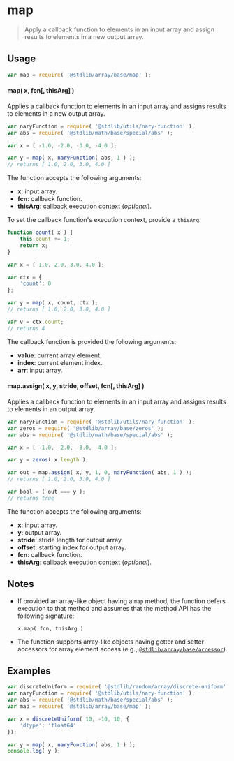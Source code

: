 <!--

@license Apache-2.0

Copyright (c) 2025 The Stdlib Authors.

Licensed under the Apache License, Version 2.0 (the "License");
you may not use this file except in compliance with the License.
You may obtain a copy of the License at

   http://www.apache.org/licenses/LICENSE-2.0

Unless required by applicable law or agreed to in writing, software
distributed under the License is distributed on an "AS IS" BASIS,
WITHOUT WARRANTIES OR CONDITIONS OF ANY KIND, either express or implied.
See the License for the specific language governing permissions and
limitations under the License.

-->

# map

> Apply a callback function to elements in an input array and assign results to elements in a new output array.

<!-- Section to include introductory text. Make sure to keep an empty line after the intro `section` element and another before the `/section` close. -->

<section class="intro">

</section>

<!-- /.intro -->

<!-- Package usage documentation. -->

<section class="usage">

## Usage

```javascript
var map = require( '@stdlib/array/base/map' );
```

#### map( x, fcn\[, thisArg] )

Applies a callback function to elements in an input array and assigns results to elements in a new output array.

```javascript
var naryFunction = require( '@stdlib/utils/nary-function' );
var abs = require( '@stdlib/math/base/special/abs' );

var x = [ -1.0, -2.0, -3.0, -4.0 ];

var y = map( x, naryFunction( abs, 1 ) );
// returns [ 1.0, 2.0, 3.0, 4.0 ]
```

The function accepts the following arguments:

-   **x**: input array.
-   **fcn**: callback function.
-   **thisArg**: callback execution context (_optional_).

To set the callback function's execution context, provide a `thisArg`.

<!-- eslint-disable no-invalid-this -->

```javascript
function count( x ) {
    this.count += 1;
    return x;
}

var x = [ 1.0, 2.0, 3.0, 4.0 ];

var ctx = {
    'count': 0
};

var y = map( x, count, ctx );
// returns [ 1.0, 2.0, 3.0, 4.0 ]

var v = ctx.count;
// returns 4
```

The callback function is provided the following arguments:

-   **value**: current array element.
-   **index**: current element index.
-   **arr**: input array.

#### map.assign( x, y, stride, offset, fcn\[, thisArg] )

Applies a callback function to elements in an input array and assigns results to elements in an output array.

```javascript
var naryFunction = require( '@stdlib/utils/nary-function' );
var zeros = require( '@stdlib/array/base/zeros' );
var abs = require( '@stdlib/math/base/special/abs' );

var x = [ -1.0, -2.0, -3.0, -4.0 ];

var y = zeros( x.length );

var out = map.assign( x, y, 1, 0, naryFunction( abs, 1 ) );
// returns [ 1.0, 2.0, 3.0, 4.0 ]

var bool = ( out === y );
// returns true
```

The function accepts the following arguments:

-   **x**: input array.
-   **y**: output array.
-   **stride**: stride length for output array.
-   **offset**: starting index for output array.
-   **fcn**: callback function.
-   **thisArg**: callback execution context (_optional_).

</section>

<!-- /.usage -->

<!-- Package usage notes. Make sure to keep an empty line after the `section` element and another before the `/section` close. -->

<section class="notes">

## Notes

-   If provided an array-like object having a `map` method, the function defers execution to that method and assumes that the method API has the following signature:

    ```text
    x.map( fcn, thisArg )
    ```

-   The function supports array-like objects having getter and setter accessors for array element access (e.g., [`@stdlib/array/base/accessor`][@stdlib/array/base/accessor]).

</section>

<!-- /.notes -->

<section class="examples">

## Examples

<!-- eslint no-undef: "error" -->

```javascript
var discreteUniform = require( '@stdlib/random/array/discrete-uniform' );
var naryFunction = require( '@stdlib/utils/nary-function' );
var abs = require( '@stdlib/math/base/special/abs' );
var map = require( '@stdlib/array/base/map' );

var x = discreteUniform( 10, -10, 10, {
    'dtype': 'float64'
});

var y = map( x, naryFunction( abs, 1 ) );
console.log( y );
```

</section>

<!-- /.examples -->

<!-- Section to include cited references. If references are included, add a horizontal rule *before* the section. Make sure to keep an empty line after the `section` element and another before the `/section` close. -->

<section class="references">

</section>

<!-- /.references -->

<!-- Section for related `stdlib` packages. Do not manually edit this section, as it is automatically populated. -->

<section class="related">

</section>

<!-- /.related -->

<!-- Section for all links. Make sure to keep an empty line after the `section` element and another before the `/section` close. -->

<section class="links">

[@stdlib/array/base/accessor]: https://github.com/stdlib-js/stdlib/tree/develop/lib/node_modules/%40stdlib/array/base/accessor

</section>

<!-- /.links -->
